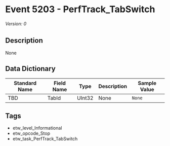 # Event 5203 - PerfTrack_TabSwitch
###### Version: 0

## Description
None

## Data Dictionary
|Standard Name|Field Name|Type|Description|Sample Value|
|---|---|---|---|---|
|TBD|TabId|UInt32|None|`None`|

## Tags
* etw_level_Informational
* etw_opcode_Stop
* etw_task_PerfTrack_TabSwitch